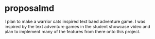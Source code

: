# proposalmd
I plan to make a warrior cats inspired text baed adventure game. I was inspired by the text adventure games in the student showcase video and plan to implement many of the features from there onto this project.
